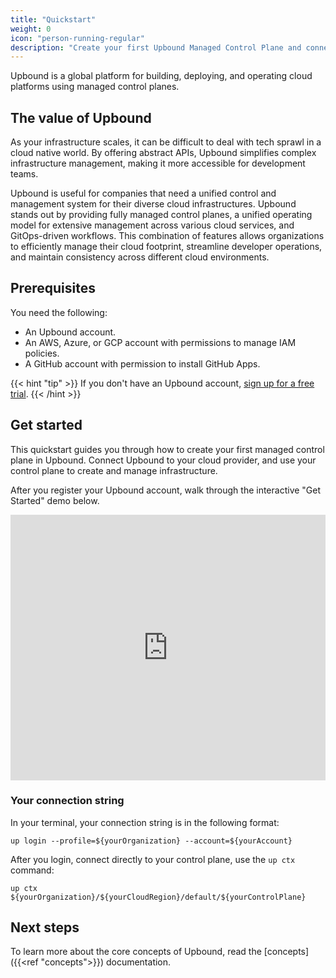 ```yaml
---
title: "Quickstart"
weight: 0
icon: "person-running-regular"
description: "Create your first Upbound Managed Control Plane and connect it to your cloud provider."
---
```


Upbound is a global platform for building, deploying, and operating cloud
platforms using managed control planes.

## The value of Upbound

As your infrastructure scales, it can be difficult to deal with tech sprawl in a
cloud native world. By offering abstract APIs, Upbound simplifies complex
infrastructure management, making it more accessible for development teams.

Upbound is useful for companies that need a unified control and management
system for their diverse cloud infrastructures. Upbound stands out by providing
fully managed control planes, a unified operating model for extensive management
across various cloud services, and GitOps-driven workflows. This combination of
features allows organizations to efficiently manage their cloud footprint,
streamline developer operations, and maintain consistency across different cloud
environments.

## Prerequisites

You need the following:

- An Upbound account.
- An AWS, Azure, or GCP account with permissions to manage IAM policies.
- A GitHub account with permission to install GitHub Apps.

{{< hint "tip" >}}
If you don't have an Upbound account, [sign up for a free trial](https://accounts.upbound.io/register).
{{< /hint >}}

## Get started

This quickstart guides you through how to create your first managed control
plane in Upbound. Connect Upbound to your cloud provider, and use your control plane to create
and manage infrastructure.

After you register your Upbound account, walk through the interactive "Get
Started" demo below.

<div style="position: relative; padding-bottom: calc(75.92682926829268% + 42px); height: 0;"><iframe src="https://app.supademo.com/demo/clvydptrx0ty8phe2252uwuzz" allow="clipboard-write" frameborder="0" webkitallowfullscreen="true" mozallowfullscreen="true" allowfullscreen style="position: absolute; top: 0; left: 0; width: 100%; height: 100%;"></iframe></div>

### Your connection string

In your terminal, your connection string is in the following format:

```shell
up login --profile=${yourOrganization} --account=${yourAccount}
```

After you login, connect directly to your control plane, use the `up ctx` command:

```shell
up ctx ${yourOrganization}/${yourCloudRegion}/default/${yourControlPlane}
```

## Next steps

To learn more about the core concepts of Upbound, read the [concepts]({{<ref "concepts">}}) documentation.
